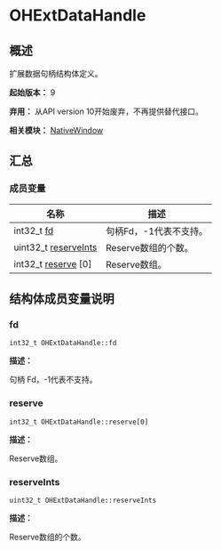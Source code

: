 # OHExtDataHandle


## 概述

扩展数据句柄结构体定义。

**起始版本：** 9

**弃用：** 从API version 10开始废弃，不再提供替代接口。

**相关模块：** [NativeWindow](_native_window.md)


## 汇总


### 成员变量

| 名称 | 描述 | 
| -------- | -------- |
| int32_t [fd](#fd) | 句柄Fd，-1代表不支持。 | 
| uint32_t [reserveInts](#reserveints) | Reserve数组的个数。 | 
| int32_t [reserve](#reserve) [0] | Reserve数组。 | 


## 结构体成员变量说明


### fd

```
int32_t OHExtDataHandle::fd
```

**描述：**

句柄 Fd，-1代表不支持。


### reserve

```
int32_t OHExtDataHandle::reserve[0]
```

**描述：**

Reserve数组。


### reserveInts

```
uint32_t OHExtDataHandle::reserveInts
```

**描述：**

Reserve数组的个数。
